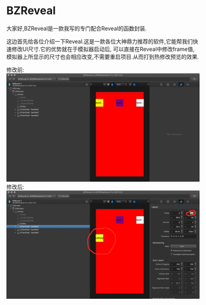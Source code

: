 # BZReveal
大家好,BZReveal是一款我写的专门配合Reveal的函数封装.

这边首先给各位介绍一下Reveal.这是一款各位大神鼎力推荐的软件,它能帮我们快速修改UI尺寸.它的优势就在于模拟器启动后,
可以直接在Reveal中修改frame值,模拟器上所显示的尺寸也会相应改变,不需要重启项目.从而打到热修改预览的效果.

修改前:
     ![image](https://github.com/boybing/BZReveal/blob/master/reveal1.png)
修改后:
     ![image](https://github.com/boybing/BZReveal/blob/master/reveal2.png)
